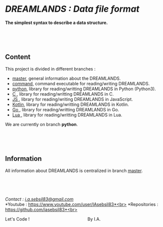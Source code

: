 # ***DREAMLANDS : Data file format***

**The simplest syntax to describe a data structure.**

&nbsp;

&nbsp;



## Content

This project is divided in different branches :
- [master](https://github.com/iasebsil83/DREAMLANDS), general information about the DREAMLANDS.
- [command](https://github.com/iasebsil83/DREAMLANDS/tree/command), command executable for reading/writing DREAMLANDS.
- [python](https://github.com/iasebsil83/DREAMLANDS/tree/python), library for reading/writting DREAMLANDS in Python (Python3).
- [C     ](https://github.com/iasebsil83/DREAMLANDS/tree/c), library for reading/writting DREAMLANDS in C.
- [JS    ](https://github.com/iasebsil83/DREAMLANDS/tree/javascript), library for reading/writing DREAMLANDS in JavaScript.
- [Kotlin](https://github.com/iasebsil83/DREAMLANDS/tree/kotlin), library for reading/writting DREAMLANDS in Kotlin.
- [Go    ](https://github.com/iasebsil83/DREAMLANDS/tree/go), library for reading/writting DREAMLANDS in Go.
- [Lua   ](https://github.com/iasebsil83/DREAMLANDS/tree/lua), library for reading/writting DREAMLANDS in Lua.

We are currently on branch **python**.

&nbsp;

&nbsp;



## Information

All information about DREAMLANDS is centralized in branch [master](https://github.com/iasebsil83/DREAMLANDS).

&nbsp;

&nbsp;


*Contact      : i.a.sebsil83@gmail.com*<br>
*Youtube      : https://www.youtube.com/user/IAsebsil83*<br>
*Repositories : https://github.com/iasebsil83*<br>

Let's Code ! &nbsp;&nbsp;&nbsp;&nbsp;&nbsp;&nbsp;&nbsp;
&nbsp;&nbsp;&nbsp;&nbsp;&nbsp;&nbsp;&nbsp;&nbsp;&nbsp;
&nbsp;&nbsp;&nbsp;&nbsp;&nbsp;&nbsp;&nbsp;&nbsp;&nbsp;
&nbsp;&nbsp;&nbsp;&nbsp;&nbsp;&nbsp;&nbsp;&nbsp;&nbsp;
&nbsp;&nbsp;&nbsp;&nbsp;&nbsp;&nbsp;&nbsp;&nbsp;&nbsp;By I.A.

